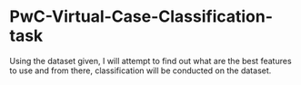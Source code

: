# PwC-Virtual-Case-Classification-task
Using the dataset given, I will attempt to find out what are the best features to use and from there, classification will be conducted on the dataset.

